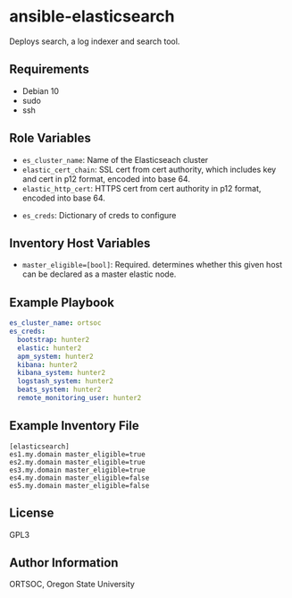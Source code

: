 ansible-elasticsearch
=========

Deploys search, a log indexer and search tool.

Requirements
------------

- Debian 10
- sudo
- ssh

Role Variables
--------------

- `es_cluster_name`: Name of the Elasticseach cluster
- `elastic_cert_chain`: SSL cert from cert authority, which includes key and cert in p12 format, encoded into base 64.
- `elastic_http_cert`: HTTPS cert from cert authority in p12 format, encoded into base 64.
* `es_creds`: Dictionary of creds to configure

Inventory Host Variables
----------------

- `master_eligible=[bool]`: Required. determines whether this given host can be declared as a master elastic node.

Example Playbook
----------------

```yaml
es_cluster_name: ortsoc
es_creds:
  bootstrap: hunter2
  elastic: hunter2
  apm_system: hunter2
  kibana: hunter2
  kibana_system: hunter2
  logstash_system: hunter2
  beats_system: hunter2
  remote_monitoring_user: hunter2
```

Example Inventory File
---------

```
[elasticsearch]
es1.my.domain master_eligible=true
es2.my.domain master_eligible=true
es3.my.domain master_eligible=true
es4.my.domain master_eligible=false
es5.my.domain master_eligible=false
```

License
-------

GPL3

Author Information
------------------

ORTSOC, Oregon State University
